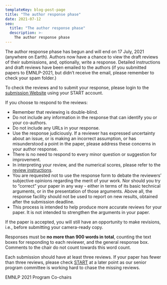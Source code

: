 ```yaml
---
templateKey: blog-post-page
title: "The author response phase"
date: 2021-07-12
seo:
  title: "The author response phase"
  description: >- 
    The author response phase
---
```


The author response phase has begun and will end on 17 July, 2021 (anywhere on Earth). Authors now have a chance to view the draft reviews of their submissions, and, optionally, write a response. Detailed instructions and draft reviews have been emailed to the authors (if you submitted papers to EMNLP-2021, but didn’t receive the email, please remember to check your spam folder.)

To check the reviews and to submit your response, please login to the [submission Website](https://www.softconf.com/emnlp2021/papers/) using your START account.

If you choose to respond to the reviews:
* Remember that reviewing is double-blind.
* Do not include any information in the response that can identify you or your co-authors.
* Do not include any URLs in your response.
* Use the response judiciously. If a reviewer has expressed uncertainty about an issue, or is making an incorrect assumption, or   has misunderstood a point in the paper, please address these concerns in your author response.
* There is no need to respond to every minor question or suggestion for improvement.
* In interpreting your review, and the numerical scores, please refer to the [review instructions](https://2021.emnlp.org/blog/2021-05-17-instructions-for-reviewers).
* You are requested not to use the response form to debate the reviewers’ subjective opinions regarding the merit of your work. Nor should you try to “correct” your paper in any way - either in terms of its basic technical arguments, or in the presentation of those arguments. Above all, the response facility should not be used to report on new results, obtained after the submission deadline.
* This process is intended to help produce more accurate reviews for your paper. It is not intended to strengthen the arguments in your paper.

If the paper is accepted, you will still have an opportunity to make revisions, i.e., before submitting your camera-ready copy.

Responses must be **no more than 900 words in total**, counting the text boxes for responding to each reviewer, and the general response box. Comments to the chair do not count towards this word count.

Each submission should have at least three reviews. If your paper has fewer than three reviews, please check [START](https://www.softconf.com/emnlp2021/papers/) at a later point as our senior program committee is working hard to chase the missing reviews. 

EMNLP 2021 Program Co-chairs



